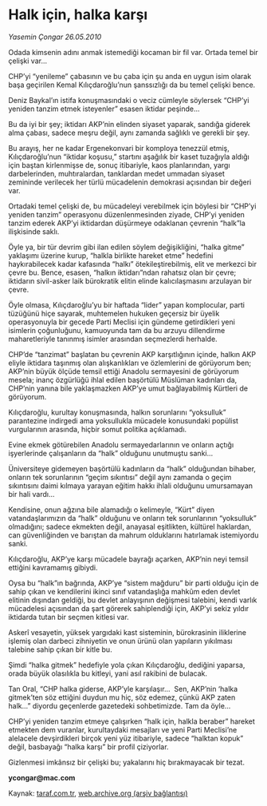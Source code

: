 # Halk için, halka karşı

*Yasemin Çongar 26.05.2010*

<div class="yazi"><p>Odada kimsenin adını anmak istemediği kocaman bir fil var. Ortada temel bir çelişki var... </p>
<p>CHP’yi “yenileme” çabasının ve bu çaba için şu anda en uygun isim olarak başa geçirilen Kemal Kılıçdaroğlu’nun şanssızlığı da bu temel çelişki bence.</p>
<p>Deniz Baykal’ın istifa konuşmasındaki o veciz cümleyle söylersek “CHP’yi yeniden tanzim etmek isteyenler” esasen iktidar peşinde... </p>
<p>Bu da iyi bir şey; iktidarı AKP’nin elinden siyaset yaparak, sandığa giderek alma çabası, sadece meşru değil, aynı zamanda sağlıklı ve gerekli bir şey.</p>
<p>Bu arayış, her ne kadar Ergenekonvari bir komploya tenezzül etmiş, Kılıçdaroğlu’nun “iktidar koşusu,” startını aşağılık bir kaset tuzağıyla aldığı için baştan kirlenmişse de, sonuç itibariyle, kaos planlarından, yargı darbelerinden, muhtıralardan, tanklardan medet ummadan siyaset zemininde verilecek her türlü mücadelenin demokrasi açısından bir değeri var.</p>
<p>Ortadaki temel çelişki de, bu mücadeleyi verebilmek için böylesi bir “CHP’yi yeniden tanzim” operasyonu düzenlenmesinden ziyade, CHP’yi yeniden tanzim ederek AKP’yi iktidardan düşürmeye odaklanan çevrenin “halk”la ilişkisinde saklı. </p>
<p>Öyle ya, bir tür devrim gibi ilan edilen söylem değişikliğini, “halka gitme” yaklaşımı üzerine kurup, “halkla birlikte hareket etme” hedefini haykırabilecek kadar kafasında “halkı” ötekileştirebilmiş, elit ve merkezci bir çevre bu. Bence, esasen, “halkın iktidarı”ndan rahatsız olan bir çevre; iktidarın sivil-asker laik bürokratik elitin elinde kalıcılaşmasını arzulayan bir çevre.</p>
<p>Öyle olmasa, Kılıçdaroğlu’yu bir haftada “lider” yapan komplocular, parti tüzüğünü hiçe sayarak, muhtemelen hukuken geçersiz bir üyelik operasyonuyla bir gecede Parti Meclisi için gündeme getirdikleri yeni isimlerin çoğunluğunu, kamuoyunda tam da bu arzuyu dillendirme maharetleriyle tanınmış isimler arasından seçmezlerdi herhalde.</p>
<p>CHP’de “tanzimat” başlatan bu çevrenin AKP karşıtlığının içinde, halkın AKP eliyle iktidara taşınmış olan alışkanlıkları ve özlemlerini de görüyorum ben; AKP’nin büyük ölçüde temsil ettiği Anadolu sermayesini de görüyorum mesela; inanç özgürlüğü ihlal edilen başörtülü Müslüman kadınları da, CHP’nin yanına bile yaklaşmazken AKP’ye umut bağlayabilmiş Kürtleri de görüyorum.</p>
<p>Kılıçdaroğlu, kurultay konuşmasında, halkın sorunlarını “yoksulluk” parantezine indirgedi ama yoksullukla mücadele konusundaki popülist vurgularının arasında, hiçbir somut politika açıklamadı. </p>
<p>Evine ekmek götürebilen Anadolu sermayedarlarının ve onların açtığı işyerlerinde çalışanların da “halk” olduğunu unutmuştu sanki... </p>
<p>Üniversiteye gidemeyen başörtülü kadınların da “halk” olduğundan bihaber, onların tek sorunlarının “geçim sıkıntısı” değil aynı zamanda o geçim sıkıntısını daimi kılmaya yarayan eğitim hakkı ihlali olduğunu umursamayan bir hali vardı... </p>
<p>Kendisine, onun ağzına bile alamadığı o kelimeyle, “Kürt” diyen vatandaşlarımızın da “halk” olduğunu ve onların tek sorunlarının “yoksulluk” olmadığını; sadece ekmekten değil, anayasal eşitlikten, kültürel haklardan, can güvenliğinden ve barıştan da mahrum olduklarını hatırlamak istemiyordu sanki.</p>
<p>Kılıçdaroğlu, AKP’ye karşı mücadele bayrağı açarken, AKP’nin neyi temsil ettiğini kavramamış gibiydi.</p>
<p>Oysa bu “halk”ın bağrında, AKP’ye “sistem mağduru” bir parti olduğu için de sahip çıkan ve kendilerini ikinci sınıf vatandaşlığa mahkûm eden devlet elitinin dışından geldiği, bu devlet anlayışının değişmesi talebini, kendi varlık mücadelesi açısından da şart görerek sahiplendiği için, AKP’yi sekiz yıldır iktidarda tutan bir seçmen kitlesi var. </p>
<p>Askerî vesayetin, yüksek yargıdaki kast sisteminin, bürokrasinin iliklerine işlemiş olan darbeci zihniyetin ve onun ürünü olan yapıların yıkılması talebine sahip çıkan bir kitle bu.</p>
<p>Şimdi “halka gitmek” hedefiyle yola çıkan Kılıçdaroğlu, dediğini yaparsa, orada büyük olasılıkla bu kitleyi, yani asıl rakibini de bulacak. </p>
<p>Tan Oral, “CHP halka giderse, AKP’yle karşılaşır...  Sen, AKP’nin ‘halka gitmek’ten söz ettiğini duydun mu hiç, söz edemez, çünkü AKP zaten halk...” diyordu geçenlerde gazetedeki sohbetimizde. Tam da öyle...</p>
<p>CHP’yi yeniden tanzim etmeye çalışırken “halk için, halkla beraber” hareket etmekten dem vuranlar, kurultaydaki mesajları ve yeni Parti Meclisi’ne alelacele devşirdikleri birçok yeni yüz itibariyle, sadece “halktan kopuk” değil, basbayağı “halka karşı” bir profil çiziyorlar. </p>
<p>Gizlenmesi imkânsız bir çelişki bu; yakalarını hiç bırakmayacak bir tezat.</p>
<p><b>ycongar@mac.com</b></p></div>

Kaynak: [taraf.com.tr](http://www.taraf.com.tr:80/yasemin-congar/makale-halk-icin-halka-karsi.htm), [web.archive.org (arşiv bağlantısı)](http://web.archive.org/web/20100528004047/http://www.taraf.com.tr:80/yasemin-congar/makale-halk-icin-halka-karsi.htm)
